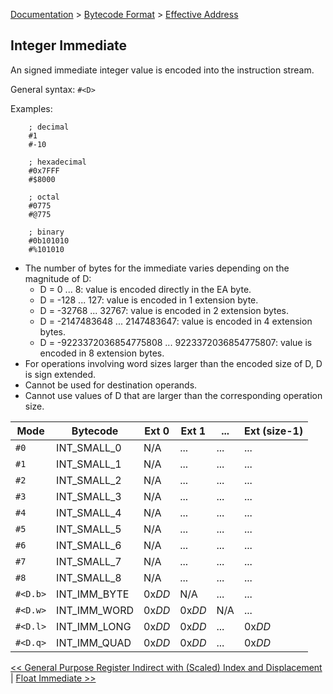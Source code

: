 [Documentation](../../README.md) > [Bytecode Format](../README.md) > [Effective Address](../EffectiveAddress.md)

## Integer Immediate

An signed immediate integer value is encoded into the instruction stream.

General syntax: `#<D>`

Examples:

        ; decimal
        #1
        #-10

        ; hexadecimal
        #0x7FFF
        #$8000

        ; octal
        #0775
        #@775

        ; binary
        #0b101010
        #%101010

* The number of bytes for the immediate varies depending on the magnitude of D:
    - D = 0 ... 8: value is encoded directly in the EA byte.
    - D = -128 ... 127: value is encoded in 1 extension byte.
    - D = -32768 ... 32767: value is encoded in 2 extension bytes.
    - D = -2147483648 ... 2147483647: value is encoded in 4 extension bytes.
    - D = -9223372036854775808 ... 9223372036854775807: value is encoded in 8 extension bytes.
* For operations involving word sizes larger than the encoded size of D, D is sign extended.
* Cannot be used for destination operands.
* Cannot use values of D that are larger than the corresponding operation size.

| Mode | Bytecode | Ext 0 | Ext 1 | ... | Ext (size-1) |
| - | - | - | - | - | - |
| `#0` | INT_SMALL_0 | N/A | ... | ... | ... |
| `#1` | INT_SMALL_1 | N/A | ... | ... | ... |
| `#2` | INT_SMALL_2 | N/A | ... | ... | ... |
| `#3` | INT_SMALL_3 | N/A | ... | ... | ... |
| `#4` | INT_SMALL_4 | N/A | ... | ... | ... |
| `#5` | INT_SMALL_5 | N/A | ... | ... | ... |
| `#6` | INT_SMALL_6 | N/A | ... | ... | ... |
| `#7` | INT_SMALL_7 | N/A | ... | ... | ... |
| `#8` | INT_SMALL_8 | N/A | ... | ... | ... |
| `#<D.b>` | INT_IMM_BYTE | 0x*DD* | N/A | ... | ... |
| `#<D.w>` | INT_IMM_WORD | 0x*DD* | 0x*DD* | N/A | ... |
| `#<D.l>` | INT_IMM_LONG | 0x*DD* | 0x*DD* | ... | 0x*DD* |
| `#<D.q>` | INT_IMM_QUAD | 0x*DD* | 0x*DD* | ... | 0x*DD* |

[<< General Purpose Register Indirect with (Scaled) Index and Displacement](./p_10.md) | [Float Immediate >>](./p_12.md)
